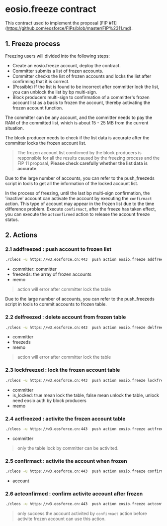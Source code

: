 # eosio.freeze contract

This contract used to implement the proposal [FIP #11] (https://github.com/eosforce/FIPs/blob/master/FIP%2311.md).

## 1. Freeze process

Freezing users will divided into the following steps:

- Create an eosio.freeze account, deploy the contract.
- Committer submits a list of frozen accounts.
- Committer checks the list of frozen accounts and locks the list after confirming that it is correct.
- (Possible) If the list is found to be incorrect after committer lock the list, you can unblock the list by bp multi-sign.
- Block producers multi-sign to confirmation of a committer's frozen account list as a basis to frozen the account, thereby activating the frozen account function.

The committer can be any account, and the committer needs to pay the RAM of the committed list, which is about 15 - 25 MB from the current situation.

The block producer needs to check if the list data is accurate after the committer locks the frozen account list.

> The frozen account list comfirmed by the block producers is responsible for all the results caused by the freezing process and the FIP 11 proposal, **Please check carefully whether the list data is accurate**.

Due to the large number of accounts, you can refer to the push_freezeds script in tools to get all the information of the locked account list.

In the process of freezing, until the last bp multi-sign confirmation, the 'inactive' account can activate the account by executing the `confirmact` action. This type of account may appear in the frozen list due to the time difference problem. Execute `confirmact`, after the freeze has taken effect, you can execute the `actconfirmed` action to release the account freeze status.

## 2. Actions

### 2.1 addfreezed : push account to frozen list

```bash
./cleos -u https://w3.eosforce.cn:443  push action eosio.freeze addfreezed '{"committer":"testa","freezeds":["taa3","taa2","taa1"],"memo":"1"}' -p testa
```

- committer: committer
- freezeds: the array of frozen accounts
- memo

> action will error after committer lock the table

Due to the large number of accounts, you can refer to the push_freezeds script in tools to commit accounts to frozen table.

### 2.2 delfreezed : delete account from frozen table

```bash
./cleos -u https://w3.eosforce.cn:443  push action eosio.freeze delfreezed '{"committer":"testd","freezeds":"aaaa1tr5zz5","memo":"dd"}' -p testd
```

- committer
- freezeds
- memo

> action will error after committer lock the table

### 2.3 lockfreezed : lock the frozen account table

```bash
./cleos -u https://w3.eosforce.cn:443  push action eosio.freeze lockfreezed '{"committer":"testa","is_locked":true}' -p testa
```

- committer
- is_locked: true mean lock the table, false mean unlock the table, unlock need eosio auth by block producers
- memo

### 2.4 actfreezed : activite the frozen account table

```bash
./cleos -u https://w3.eosforce.cn:443  push action eosio.freeze actfreezed '{"committer":"testd"}' -p eosio
```

- committer

> only the table lock by committer can be activited.

### 2.5 confirmact : activite the account when frozen

```bash
./cleos -u https://w3.eosforce.cn:443  push action eosio.freeze confirmact '{"account":"aaaa1tj2zj4"}' -p aaaa1tj2zj4
```

- account

### 2.6 actconfirmed : confirm activite account after frozen

```bash
./cleos -u https://w3.eosforce.cn:443  push action eosio.freeze actconfirmed '{"account":"aaaa1tj2zz4"}' -p aaaa1tj2zz4
```

> only success the account activited by `confirmact` action before activite frozen account can use this action.

